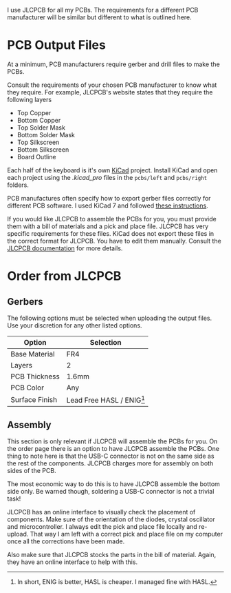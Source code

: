 I use JLCPCB for all my PCBs.
The requirements for a different PCB manufacturer will be similar but different to what is outlined here.

# PCB Output Files

At a minimum, PCB manufacturers require gerber and drill files to make the PCBs.

Consult the requirements of your chosen PCB manufacturer to know what they require.
For example, JLCPCB's website states that they require the following layers
* Top Copper
* Bottom Copper
* Top Solder Mask
* Bottom Solder Mask
* Top Silkscreen
* Bottom Silkscreen
* Board Outline

Each half of the keyboard is it's own [KiCad](https://www.kicad.org/) project.
Install KiCad and open each project using the *.kicad_pro* files in the `pcbs/left` and `pcbs/right` folders.

PCB manufactures often specify how to export gerber files correctly for different PCB software.
I used KiCad 7 and followed [these instructions](https://jlcpcb.com/help/article/how-to-generate-gerber-and-drill-files-in-kicad-7).

If you would like JLCPCB to assemble the PCBs for you, you must provide them with a bill of materials and a pick and place file.
JLCPCB has very specific requirements for these files.
KiCad does not export these files in the correct format for JLCPCB.
You have to edit them manually.
Consult the [JLCPCB documentation](https://jlcpcb.com/help/article/How-to-generate-the-BOM-and-Centroid-file-from-KiCAD) for more details.

# Order from JLCPCB

## Gerbers
The following options must be selected when uploading the output files.
Use your discretion for any other listed options.

| Option              | Selection              |
| ------------------- | ---------------------- |
| Base Material       | FR4                       |
| Layers              | 2                         |
| PCB Thickness       | 1.6mm                     |
| PCB Color           | Any                       |
| Surface Finish      | Lead Free HASL / ENIG[^1] |

## Assembly
This section is only relevant if JLCPCB will assemble the PCBs for you.
On the order page there is an option to have JLCPCB assemble the PCBs.
One thing to note here is that the USB-C connector is not on the same side as the rest of the components.
JLCPCB charges more for assembly on both sides of the PCB.

The most economic way to do this is to have JLCPCB assemble the bottom side only.
Be warned though, soldering a USB-C connector is not a trivial task!

JLCPCB has an online interface to visually check the placement of components.
Make sure of the orientation of the diodes, crystal oscillator and microcontroller.
I always edit the pick and place file locally and re-upload.
That way I am left with a correct pick and place file on my computer once all the corrections have been made.

Also make sure that JLCPCB stocks the parts in the bill of material.
Again, they have an online interface to help with this.

[^1]: In short, ENIG is better, HASL is cheaper. I managed fine with HASL.
